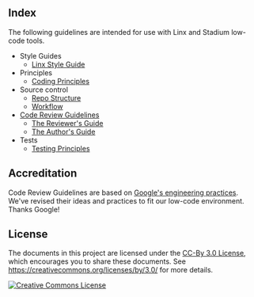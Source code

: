 ## Index

The following guidelines are intended for use with Linx and Stadium low-code tools.

*   Style Guides
    *   [Linx Style Guide](styleguide/linx-style.md)
*   Principles
    *   [Coding Principles](principles/index.md)
*   Source control
    *   [Repo Structure](source-control/repo-structure.md)
    *   [Workflow](source-control/workflow.md)
*   [Code Review Guidelines](review/index.md)
    *   [The Reviewer's Guide](review/reviewer/index.md)
    *   [The Author's Guide](review/developer/index.md)
*   Tests
    *   [Testing Principles](tests/index.md)

## Accreditation

Code Review Guidelines are based on [Google's engineering practices](https://github.com/google/eng-practices). We've revised their ideas and practices to fit our low-code environment. Thanks Google!

## License

The documents in this project are licensed under the
[CC-By 3.0 License](LICENSE), which encourages you to share these documents. See
<https://creativecommons.org/licenses/by/3.0/> for more details.

<a rel="license" href="https://creativecommons.org/licenses/by/3.0/"><img alt="Creative Commons License" style="border-width:0" src="https://i.creativecommons.org/l/by/3.0/88x31.png" /></a>
